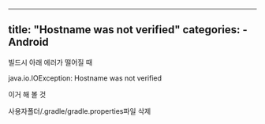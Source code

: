 
---
title: "Hostname <URL> was not verified"
categories:
    - Android
---
빌드시 아래 에러가 떨어질 때

java.io.IOException: Hostname <URL> was not verified

이거 해 볼 것

사용자폴더/.gradle/gradle.properties파일 삭제